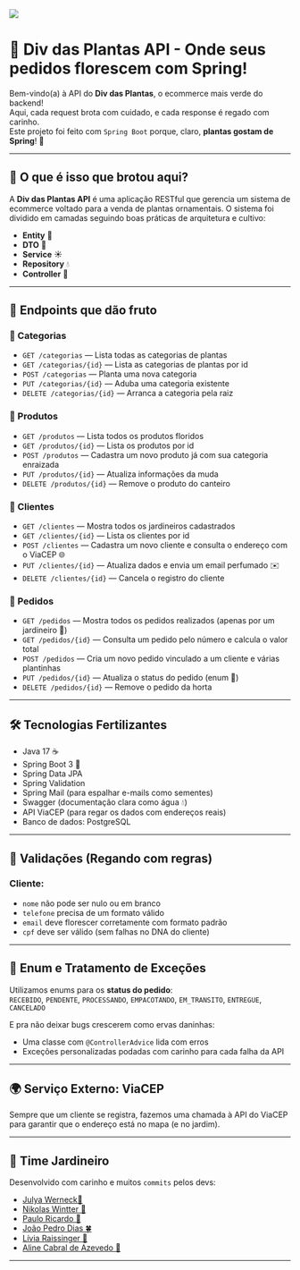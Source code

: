 <img src="https://github.com/user-attachments/assets/d7b57fc6-66c1-4b6b-a4ca-e4545a1d5dc0"> 

# 🌱 Div das Plantas API - Onde seus pedidos florescem com Spring!

Bem-vindo(a) à API do **Div das Plantas**, o ecommerce mais verde do backend!  
Aqui, cada request brota com cuidado, e cada response é regado com carinho.  
Este projeto foi feito com `Spring Boot` porque, claro, **plantas gostam de Spring**! 🌼

---

## 🚀 O que é isso que brotou aqui?

A **Div das Plantas API** é uma aplicação RESTful que gerencia um sistema de ecommerce voltado para a venda de plantas ornamentais. O sistema foi dividido em camadas seguindo boas práticas de arquitetura e cultivo:

- **Entity** 🌿  
- **DTO** 🌾  
- **Service** ☀️  
- **Repository** 💧  
- **Controller** 🌻  

---

## 🍃 Endpoints que dão fruto

### 🌸 Categorias
- `GET /categorias` — Lista todas as categorias de plantas
- `GET /categorias/{id}` — Lista as categorias de plantas por id
- `POST /categorias` — Planta uma nova categoria
- `PUT /categorias/{id}` — Aduba uma categoria existente
- `DELETE /categorias/{id}` — Arranca a categoria pela raiz

### 🌼 Produtos
- `GET /produtos` — Lista todos os produtos floridos
- `GET /produtos/{id}` — Lista os produtos por id
- `POST /produtos` — Cadastra um novo produto já com sua categoria enraizada
- `PUT /produtos/{id}` — Atualiza informações da muda
- `DELETE /produtos/{id}` — Remove o produto do canteiro

### 🌿 Clientes
- `GET /clientes` — Mostra todos os jardineiros cadastrados
- `GET /clientes/{id}` — Lista os clientes por id
- `POST /clientes` — Cadastra um novo cliente e consulta o endereço com o ViaCEP 🌐
- `PUT /clientes/{id}` — Atualiza dados e envia um email perfumado ✉️
- `DELETE /clientes/{id}` — Cancela o registro do cliente

### 🌳 Pedidos
- `GET /pedidos` — Mostra todos os pedidos realizados (apenas por um jardineiro 🌱)
- `GET /pedidos/{id}` — Consulta um pedido pelo número e calcula o valor total
- `POST /pedidos` — Cria um novo pedido vinculado a um cliente e várias plantinhas
- `PUT /pedidos/{id}` — Atualiza o status do pedido (enum 🌈)
- `DELETE /pedidos/{id}` — Remove o pedido da horta

---

## 🛠️ Tecnologias Fertilizantes

- Java 17 ☕
- Spring Boot 3 🌸
- Spring Data JPA
- Spring Validation
- Spring Mail (para espalhar e-mails como sementes)
- Swagger (documentação clara como água 💧)
- API ViaCEP (para regar os dados com endereços reais)
- Banco de dados: PostgreSQL

---

## 🧪 Validações (Regando com regras)

### Cliente:
- `nome` não pode ser nulo ou em branco
- `telefone` precisa de um formato válido
- `email` deve florescer corretamente com formato padrão
- `cpf` deve ser válido (sem falhas no DNA do cliente)

---

## 🧾 Enum e Tratamento de Exceções

Utilizamos enums para os **status do pedido**:  
`RECEBIDO`, `PENDENTE`, `PROCESSANDO`, `EMPACOTANDO`, `EM_TRANSITO`, `ENTREGUE`, `CANCELADO`

E pra não deixar bugs crescerem como ervas daninhas:
- Uma classe com `@ControllerAdvice` lida com erros
- Exceções personalizadas podadas com carinho para cada falha da API

---

## 🌍 Serviço Externo: ViaCEP

Sempre que um cliente se registra, fazemos uma chamada à API do ViaCEP para garantir que o endereço está no mapa (e no jardim).

---

## 💚 Time Jardineiro

Desenvolvido com carinho e muitos `commits` pelos devs:

- [Julya Werneck🌷](https://www.linkedin.com/in/julya-werneck-b166892bb/)  
- [Nikolas Wintter 🌹](https://www.linkedin.com/in/nikolas-wintter-2608a8317/)
- [Paulo Ricardo 🌾](https://www.linkedin.com/in/paulorccardoso/)
- [João Pedro Dias 🍀](https://www.linkedin.com/in/joão-pedro-dias-rodrigues-27b6801b8)
- [Lívia Raissinger 🌻](https://www.linkedin.com/in/liviaraissinger/)
- [Aline Cabral de Azevedo 🌼](https://www.linkedin.com/in/alinemielli/)

---

